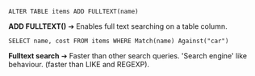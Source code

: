 	ALTER TABLE items ADD FULLTEXT(name)
**ADD FULLTEXT()** ➔ Enables full text searching on a table column. 

	SELECT name, cost FROM items WHERE Match(name) Against("car")
**Fulltext search** ➔ Faster than other search queries. 'Search engine' like behaviour. (faster than LIKE and REGEXP).  